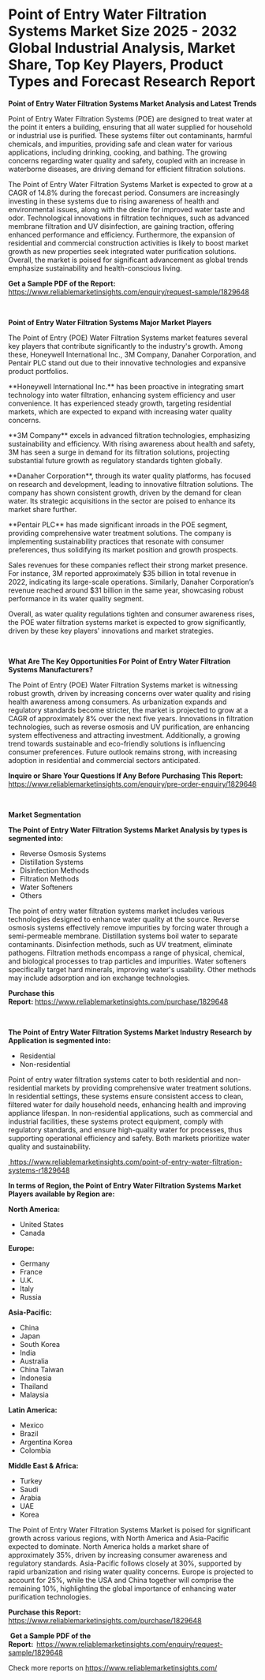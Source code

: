 <p><h1>Point of Entry Water Filtration Systems Market Size 2025 - 2032 Global Industrial Analysis, Market Share, Top Key Players, Product Types and Forecast Research Report</h1></p><p><strong>Point of Entry Water Filtration Systems Market Analysis and Latest Trends</strong></p>
<p><p>Point of Entry Water Filtration Systems (POE) are designed to treat water at the point it enters a building, ensuring that all water supplied for household or industrial use is purified. These systems filter out contaminants, harmful chemicals, and impurities, providing safe and clean water for various applications, including drinking, cooking, and bathing. The growing concerns regarding water quality and safety, coupled with an increase in waterborne diseases, are driving demand for efficient filtration solutions.</p><p>The Point of Entry Water Filtration Systems Market is expected to grow at a CAGR of 14.8% during the forecast period. Consumers are increasingly investing in these systems due to rising awareness of health and environmental issues, along with the desire for improved water taste and odor. Technological innovations in filtration techniques, such as advanced membrane filtration and UV disinfection, are gaining traction, offering enhanced performance and efficiency. Furthermore, the expansion of residential and commercial construction activities is likely to boost market growth as new properties seek integrated water purification solutions. Overall, the market is poised for significant advancement as global trends emphasize sustainability and health-conscious living.</p></p>
<p><strong>Get a Sample PDF of the Report:&nbsp;</strong> <a href="https://www.reliablemarketinsights.com/enquiry/request-sample/1829648?utm_campaign=3295&utm_medium=2&utm_source=Github&utm_content=ia&utm_term=11042025&utm_id=point-of-entry-water-filtration-systems">https://www.reliablemarketinsights.com/enquiry/request-sample/1829648</a></p>
<p>&nbsp;</p>
<p><strong>Point of Entry Water Filtration Systems Major Market Players</strong></p>
<p><p>The Point of Entry (POE) Water Filtration Systems market features several key players that contribute significantly to the industry's growth. Among these, Honeywell International Inc., 3M Company, Danaher Corporation, and Pentair PLC stand out due to their innovative technologies and expansive product portfolios.</p><p>**Honeywell International Inc.** has been proactive in integrating smart technology into water filtration, enhancing system efficiency and user convenience. It has experienced steady growth, targeting residential markets, which are expected to expand with increasing water quality concerns.</p><p>**3M Company** excels in advanced filtration technologies, emphasizing sustainability and efficiency. With rising awareness about health and safety, 3M has seen a surge in demand for its filtration solutions, projecting substantial future growth as regulatory standards tighten globally.</p><p>**Danaher Corporation**, through its water quality platforms, has focused on research and development, leading to innovative filtration solutions. The company has shown consistent growth, driven by the demand for clean water. Its strategic acquisitions in the sector are poised to enhance its market share further.</p><p>**Pentair PLC** has made significant inroads in the POE segment, providing comprehensive water treatment solutions. The company is implementing sustainability practices that resonate with consumer preferences, thus solidifying its market position and growth prospects.</p><p>Sales revenues for these companies reflect their strong market presence. For instance, 3M reported approximately $35 billion in total revenue in 2022, indicating its large-scale operations. Similarly, Danaher Corporation’s revenue reached around $31 billion in the same year, showcasing robust performance in its water quality segment.</p><p>Overall, as water quality regulations tighten and consumer awareness rises, the POE water filtration systems market is expected to grow significantly, driven by these key players' innovations and market strategies.</p></p>
<p>&nbsp;</p>
<p><strong>What Are The Key Opportunities For Point of Entry Water Filtration Systems Manufacturers?</strong></p>
<p><p>The Point of Entry (POE) Water Filtration Systems market is witnessing robust growth, driven by increasing concerns over water quality and rising health awareness among consumers. As urbanization expands and regulatory standards become stricter, the market is projected to grow at a CAGR of approximately 8% over the next five years. Innovations in filtration technologies, such as reverse osmosis and UV purification, are enhancing system effectiveness and attracting investment. Additionally, a growing trend towards sustainable and eco-friendly solutions is influencing consumer preferences. Future outlook remains strong, with increasing adoption in residential and commercial sectors anticipated.</p></p>
<p><strong>Inquire or Share Your Questions If Any Before Purchasing This Report:</strong> <a href="https://www.reliablemarketinsights.com/enquiry/pre-order-enquiry/1829648?utm_campaign=3295&utm_medium=2&utm_source=Github&utm_content=ia&utm_term=11042025&utm_id=point-of-entry-water-filtration-systems">https://www.reliablemarketinsights.com/enquiry/pre-order-enquiry/1829648</a></p>
<p>&nbsp;</p>
<p><strong>Market Segmentation</strong></p>
<p><strong>The Point of Entry Water Filtration Systems Market Analysis by types is segmented into:</strong></p>
<p><ul><li>Reverse Osmosis Systems</li><li>Distillation Systems</li><li>Disinfection Methods</li><li>Filtration Methods</li><li>Water Softeners</li><li>Others</li></ul></p>
<p><p>The point of entry water filtration systems market includes various technologies designed to enhance water quality at the source. Reverse osmosis systems effectively remove impurities by forcing water through a semi-permeable membrane. Distillation systems boil water to separate contaminants. Disinfection methods, such as UV treatment, eliminate pathogens. Filtration methods encompass a range of physical, chemical, and biological processes to trap particles and impurities. Water softeners specifically target hard minerals, improving water's usability. Other methods may include adsorption and ion exchange technologies.</p></p>
<p><strong>Purchase this Report:&nbsp;</strong><a href="https://www.reliablemarketinsights.com/purchase/1829648?utm_campaign=3295&utm_medium=2&utm_source=Github&utm_content=ia&utm_term=11042025&utm_id=point-of-entry-water-filtration-systems">https://www.reliablemarketinsights.com/purchase/1829648</a></p>
<p>&nbsp;</p>
<p><strong>The Point of Entry Water Filtration Systems Market Industry Research by Application is segmented into:</strong></p>
<p><ul><li>Residential</li><li>Non-residential</li></ul></p>
<p><p>Point of entry water filtration systems cater to both residential and non-residential markets by providing comprehensive water treatment solutions. In residential settings, these systems ensure consistent access to clean, filtered water for daily household needs, enhancing health and improving appliance lifespan. In non-residential applications, such as commercial and industrial facilities, these systems protect equipment, comply with regulatory standards, and ensure high-quality water for processes, thus supporting operational efficiency and safety. Both markets prioritize water quality and sustainability.</p></p>
<p><a href="https://www.reliablemarketinsights.com/point-of-entry-water-filtration-systems-r1829648?utm_campaign=3295&utm_medium=2&utm_source=Github&utm_content=ia&utm_term=11042025&utm_id=point-of-entry-water-filtration-systems">&nbsp;https://www.reliablemarketinsights.com/point-of-entry-water-filtration-systems-r1829648</a></p>
<p><strong>In terms of Region, the Point of Entry Water Filtration Systems Market Players available by Region are:</strong></p>
<p>
    <p> <strong> North America: </strong>
        <ul>
            <li>United States</li>
            <li>Canada</li>
        </ul>
        </p> 
    <p> <strong> Europe: </strong>
        <ul>
            <li>Germany</li>
            <li>France</li>
            <li>U.K.</li>
            <li>Italy</li>
            <li>Russia</li>
        </ul>
        </p> 
    <p> <strong> Asia-Pacific: </strong>
        <ul>
            <li>China</li>
            <li>Japan</li>
            <li>South Korea</li>
            <li>India</li>
            <li>Australia</li>
            <li>China Taiwan</li>
            <li>Indonesia</li>
            <li>Thailand</li>
            <li>Malaysia</li>
        </ul>
        </p> 
    <p> <strong> Latin America: </strong>
        <ul>
            <li>Mexico</li>
            <li>Brazil</li>
            <li>Argentina Korea</li>
            <li>Colombia</li>
        </ul>
        </p> 
    <p> <strong> Middle East & Africa: </strong>
        <ul>
            <li>Turkey</li>
            <li>Saudi</li>
            <li>Arabia</li>
            <li>UAE</li>
            <li>Korea</li>
        </ul>
    </p>
    </p>
<p><p>The Point of Entry Water Filtration Systems Market is poised for significant growth across various regions, with North America and Asia-Pacific expected to dominate. North America holds a market share of approximately 35%, driven by increasing consumer awareness and regulatory standards. Asia-Pacific follows closely at 30%, supported by rapid urbanization and rising water quality concerns. Europe is projected to account for 25%, while the USA and China together will comprise the remaining 10%, highlighting the global importance of enhancing water purification technologies.</p></p>
<p><strong>Purchase this Report: </strong><a href="https://www.reliablemarketinsights.com/purchase/1829648?utm_campaign=3295&utm_medium=2&utm_source=Github&utm_content=ia&utm_term=11042025&utm_id=point-of-entry-water-filtration-systems">https://www.reliablemarketinsights.com/purchase/1829648</a></p>
<p>&nbsp;<strong>Get a Sample PDF of the Report:&nbsp;&nbsp;</strong><a href="https://www.reliablemarketinsights.com/enquiry/request-sample/1829648?utm_campaign=3295&utm_medium=2&utm_source=Github&utm_content=ia&utm_term=11042025&utm_id=point-of-entry-water-filtration-systems">https://www.reliablemarketinsights.com/enquiry/request-sample/1829648</a></p>
<p><strong></strong></p>
<p>Check more reports on <a href="https://www.reliablemarketinsights.com/?utm_campaign=3295&utm_medium=2&utm_source=Github&utm_content=ia&utm_term=11042025&utm_id=point-of-entry-water-filtration-systems">https://www.reliablemarketinsights.com/</a></p>